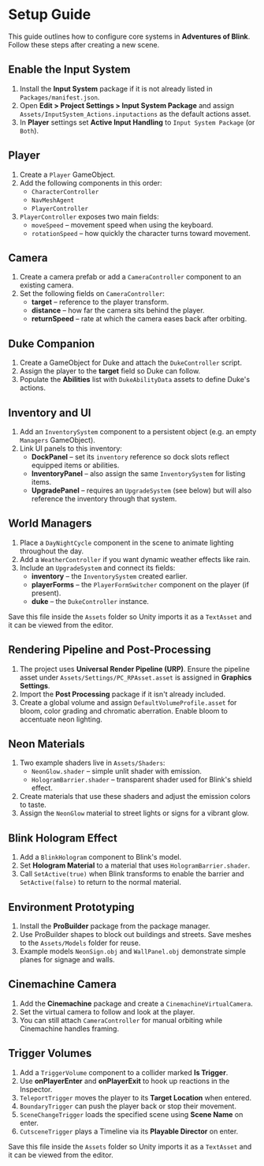 # Setup Guide

This guide outlines how to configure core systems in **Adventures of Blink**. Follow these steps after creating a new scene.

## Enable the Input System
1. Install the **Input System** package if it is not already listed in `Packages/manifest.json`.
2. Open **Edit > Project Settings > Input System Package** and assign `Assets/InputSystem_Actions.inputactions` as the default actions asset.
3. In **Player** settings set **Active Input Handling** to `Input System Package` (or `Both`).

## Player
1. Create a `Player` GameObject.
2. Add the following components in this order:
   - `CharacterController`
   - `NavMeshAgent`
   - `PlayerController`
3. `PlayerController` exposes two main fields:
   - `moveSpeed` – movement speed when using the keyboard.
   - `rotationSpeed` – how quickly the character turns toward movement.

## Camera
1. Create a camera prefab or add a `CameraController` component to an existing camera.
2. Set the following fields on `CameraController`:
   - **target** – reference to the player transform.
   - **distance** – how far the camera sits behind the player.
   - **returnSpeed** – rate at which the camera eases back after orbiting.

## Duke Companion
1. Create a GameObject for Duke and attach the `DukeController` script.
2. Assign the player to the **target** field so Duke can follow.
3. Populate the **Abilities** list with `DukeAbilityData` assets to define Duke's actions.

## Inventory and UI
1. Add an `InventorySystem` component to a persistent object (e.g. an empty `Managers` GameObject).
2. Link UI panels to this inventory:
   - **DockPanel** – set its `inventory` reference so dock slots reflect equipped items or abilities.
   - **InventoryPanel** – also assign the same `InventorySystem` for listing items.
   - **UpgradePanel** – requires an `UpgradeSystem` (see below) but will also reference the inventory through that system.

## World Managers
1. Place a `DayNightCycle` component in the scene to animate lighting throughout the day.
2. Add a `WeatherController` if you want dynamic weather effects like rain.
3. Include an `UpgradeSystem` and connect its fields:
   - **inventory** – the `InventorySystem` created earlier.
   - **playerForms** – the `PlayerFormSwitcher` component on the player (if present).
   - **duke** – the `DukeController` instance.

Save this file inside the `Assets` folder so Unity imports it as a `TextAsset` and it can be viewed from the editor.

## Rendering Pipeline and Post-Processing
1. The project uses **Universal Render Pipeline (URP)**. Ensure the pipeline asset under `Assets/Settings/PC_RPAsset.asset` is assigned in **Graphics Settings**.
2. Import the **Post Processing** package if it isn't already included.
3. Create a global volume and assign `DefaultVolumeProfile.asset` for bloom, color grading and chromatic aberration. Enable bloom to accentuate neon lighting.

## Neon Materials
1. Two example shaders live in `Assets/Shaders`:
   - `NeonGlow.shader` – simple unlit shader with emission.
   - `HologramBarrier.shader` – transparent shader used for Blink's shield effect.
2. Create materials that use these shaders and adjust the emission colors to taste.
3. Assign the `NeonGlow` material to street lights or signs for a vibrant glow.

## Blink Hologram Effect
1. Add a `BlinkHologram` component to Blink's model.
2. Set **Hologram Material** to a material that uses `HologramBarrier.shader`.
3. Call `SetActive(true)` when Blink transforms to enable the barrier and `SetActive(false)` to return to the normal material.

## Environment Prototyping
1. Install the **ProBuilder** package from the package manager.
2. Use ProBuilder shapes to block out buildings and streets. Save meshes to the `Assets/Models` folder for reuse.
3. Example models `NeonSign.obj` and `WallPanel.obj` demonstrate simple planes for signage and walls.

## Cinemachine Camera
1. Add the **Cinemachine** package and create a `CinemachineVirtualCamera`.
2. Set the virtual camera to follow and look at the player.
3. You can still attach `CameraController` for manual orbiting while Cinemachine handles framing.

## Trigger Volumes
1. Add a `TriggerVolume` component to a collider marked **Is Trigger**.
2. Use **onPlayerEnter** and **onPlayerExit** to hook up reactions in the Inspector.
3. `TeleportTrigger` moves the player to its **Target Location** when entered.
4. `BoundaryTrigger` can push the player back or stop their movement.
5. `SceneChangeTrigger` loads the specified scene using **Scene Name** on enter.
6. `CutsceneTrigger` plays a Timeline via its **Playable Director** on enter.

Save this file inside the `Assets` folder so Unity imports it as a `TextAsset` and it can be viewed from the editor.
